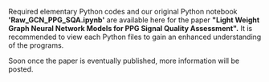 
Required elementary Python codes and our original Python notebook **'Raw_GCN_PPG_SQA.ipynb'** are available here for the paper **"Light Weight Graph Neural Network Models for PPG Signal Quality Assessment".**
It is recommended to view each Python files to gain an enhanced understanding of the programs.

Soon once the paper is eventually published, more information will be posted.
